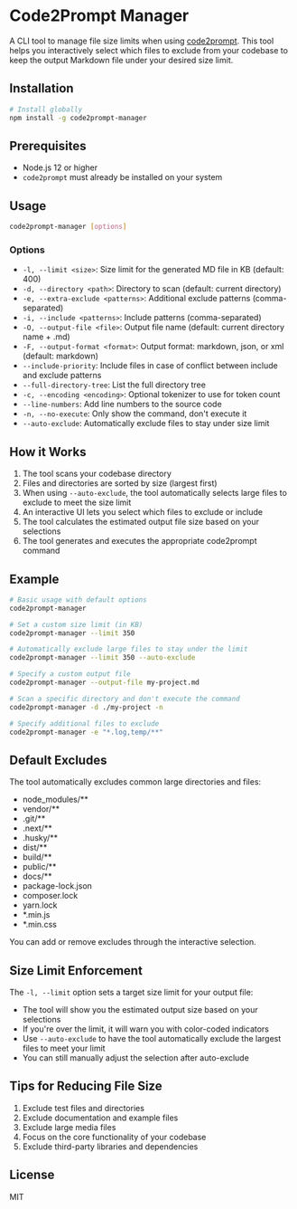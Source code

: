 # Code2Prompt Manager

A CLI tool to manage file size limits when using [code2prompt](https://github.com/mufeedvh/code2prompt). This tool helps you interactively select which files to exclude from your codebase to keep the output Markdown file under your desired size limit.

## Installation

```bash
# Install globally
npm install -g code2prompt-manager
```

## Prerequisites

- Node.js 12 or higher
- `code2prompt` must already be installed on your system

## Usage

```bash
code2prompt-manager [options]
```

### Options

- `-l, --limit <size>`: Size limit for the generated MD file in KB (default: 400)
- `-d, --directory <path>`: Directory to scan (default: current directory)
- `-e, --extra-exclude <patterns>`: Additional exclude patterns (comma-separated)
- `-i, --include <patterns>`: Include patterns (comma-separated)
- `-O, --output-file <file>`: Output file name (default: current directory name + .md)
- `-F, --output-format <format>`: Output format: markdown, json, or xml (default: markdown)
- `--include-priority`: Include files in case of conflict between include and exclude patterns
- `--full-directory-tree`: List the full directory tree
- `-c, --encoding <encoding>`: Optional tokenizer to use for token count
- `--line-numbers`: Add line numbers to the source code
- `-n, --no-execute`: Only show the command, don't execute it
- `--auto-exclude`: Automatically exclude files to stay under size limit

## How it Works

1. The tool scans your codebase directory
2. Files and directories are sorted by size (largest first)
3. When using `--auto-exclude`, the tool automatically selects large files to exclude to meet the size limit
4. An interactive UI lets you select which files to exclude or include
5. The tool calculates the estimated output file size based on your selections
6. The tool generates and executes the appropriate code2prompt command

## Example

```bash
# Basic usage with default options
code2prompt-manager

# Set a custom size limit (in KB)
code2prompt-manager --limit 350

# Automatically exclude large files to stay under the limit
code2prompt-manager --limit 350 --auto-exclude

# Specify a custom output file
code2prompt-manager --output-file my-project.md

# Scan a specific directory and don't execute the command
code2prompt-manager -d ./my-project -n

# Specify additional files to exclude
code2prompt-manager -e "*.log,temp/**"
```

## Default Excludes

The tool automatically excludes common large directories and files:

- node_modules/\*\*
- vendor/\*\*
- .git/\*\*
- .next/\*\*
- .husky/\*\*
- dist/\*\*
- build/\*\*
- public/\*\*
- docs/\*\*
- package-lock.json
- composer.lock
- yarn.lock
- \*.min.js
- \*.min.css

You can add or remove excludes through the interactive selection.

## Size Limit Enforcement

The `-l, --limit` option sets a target size limit for your output file:

- The tool will show you the estimated output size based on your selections
- If you're over the limit, it will warn you with color-coded indicators
- Use `--auto-exclude` to have the tool automatically exclude the largest files to meet your limit
- You can still manually adjust the selection after auto-exclude

## Tips for Reducing File Size

1. Exclude test files and directories
2. Exclude documentation and example files
3. Exclude large media files
4. Focus on the core functionality of your codebase
5. Exclude third-party libraries and dependencies

## License

MIT
